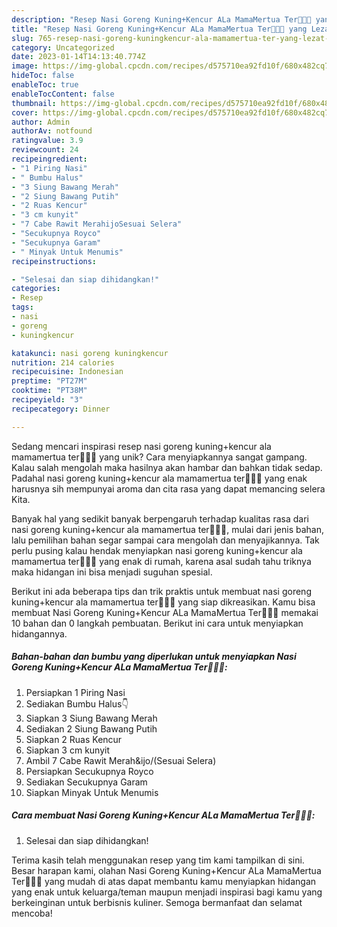 ```yaml
---
description: "Resep Nasi Goreng Kuning+Kencur ALa MamaMertua Ter💖💖💖 yang Lezat Sekali"
title: "Resep Nasi Goreng Kuning+Kencur ALa MamaMertua Ter💖💖💖 yang Lezat Sekali"
slug: 765-resep-nasi-goreng-kuningkencur-ala-mamamertua-ter-yang-lezat-sekali
category: Uncategorized
date: 2023-01-14T14:13:40.774Z
image: https://img-global.cpcdn.com/recipes/d575710ea92fd10f/680x482cq70/nasi-goreng-kuningkencur-ala-mamamertua-ter-foto-resep-utama.jpg
hideToc: false
enableToc: true
enableTocContent: false
thumbnail: https://img-global.cpcdn.com/recipes/d575710ea92fd10f/680x482cq70/nasi-goreng-kuningkencur-ala-mamamertua-ter-foto-resep-utama.jpg
cover: https://img-global.cpcdn.com/recipes/d575710ea92fd10f/680x482cq70/nasi-goreng-kuningkencur-ala-mamamertua-ter-foto-resep-utama.jpg
author: Admin
authorAv: notfound
ratingvalue: 3.9
reviewcount: 24
recipeingredient:
- "1 Piring Nasi"
- " Bumbu Halus"
- "3 Siung Bawang Merah"
- "2 Siung Bawang Putih"
- "2 Ruas Kencur"
- "3 cm kunyit"
- "7 Cabe Rawit MerahijoSesuai Selera"
- "Secukupnya Royco"
- "Secukupnya Garam"
- " Minyak Untuk Menumis"
recipeinstructions:

- "Selesai dan siap dihidangkan!"
categories:
- Resep
tags:
- nasi
- goreng
- kuningkencur

katakunci: nasi goreng kuningkencur 
nutrition: 214 calories
recipecuisine: Indonesian
preptime: "PT27M"
cooktime: "PT38M"
recipeyield: "3"
recipecategory: Dinner

---
```





Sedang mencari inspirasi resep nasi goreng kuning+kencur ala mamamertua ter💖💖💖 yang unik? Cara menyiapkannya sangat gampang. Kalau salah mengolah maka hasilnya akan hambar dan bahkan tidak sedap. Padahal nasi goreng kuning+kencur ala mamamertua ter💖💖💖 yang enak harusnya sih mempunyai aroma dan cita rasa yang dapat memancing selera Kita.







Banyak hal yang sedikit banyak berpengaruh terhadap kualitas rasa dari nasi goreng kuning+kencur ala mamamertua ter💖💖💖, mulai dari jenis bahan, lalu pemilihan bahan segar sampai cara mengolah dan menyajikannya. Tak perlu pusing kalau hendak menyiapkan nasi goreng kuning+kencur ala mamamertua ter💖💖💖 yang enak di rumah, karena asal sudah tahu triknya maka hidangan ini bisa menjadi suguhan spesial.






Berikut ini ada beberapa tips dan trik praktis untuk membuat nasi goreng kuning+kencur ala mamamertua ter💖💖💖 yang siap dikreasikan. Kamu bisa membuat Nasi Goreng Kuning+Kencur ALa MamaMertua Ter💖💖💖 memakai 10 bahan dan 0 langkah pembuatan. Berikut ini cara untuk menyiapkan hidangannya.

<!--inarticleads1-->

##### Bahan-bahan dan bumbu yang diperlukan untuk menyiapkan Nasi Goreng Kuning+Kencur ALa MamaMertua Ter💖💖💖:

1. Persiapkan 1 Piring Nasi
1. Sediakan  Bumbu Halus👇
1. Siapkan 3 Siung Bawang Merah
1. Sediakan 2 Siung Bawang Putih
1. Siapkan 2 Ruas Kencur
1. Siapkan 3 cm kunyit
1. Ambil 7 Cabe Rawit Merah&amp;ijo/(Sesuai Selera)
1. Persiapkan Secukupnya Royco
1. Sediakan Secukupnya Garam
1. Siapkan  Minyak Untuk Menumis




<!--inarticleads2-->

##### Cara membuat Nasi Goreng Kuning+Kencur ALa MamaMertua Ter💖💖💖:


1. Selesai dan siap dihidangkan!



Terima kasih telah menggunakan resep yang tim kami tampilkan di sini. Besar harapan kami, olahan Nasi Goreng Kuning+Kencur ALa MamaMertua Ter💖💖💖 yang mudah di atas dapat membantu kamu menyiapkan hidangan yang enak untuk keluarga/teman maupun menjadi inspirasi bagi kamu yang berkeinginan untuk berbisnis kuliner. Semoga bermanfaat dan selamat mencoba!

